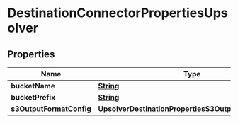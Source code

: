 

# DestinationConnectorPropertiesUpsolver


## Properties

| Name | Type | Description | Notes |
|------------ | ------------- | ------------- | -------------|
|**bucketName** | [**String**](String.md) |  |  |
|**bucketPrefix** | [**String**](String.md) |  |  [optional] |
|**s3OutputFormatConfig** | [**UpsolverDestinationPropertiesS3OutputFormatConfig**](UpsolverDestinationPropertiesS3OutputFormatConfig.md) |  |  |



